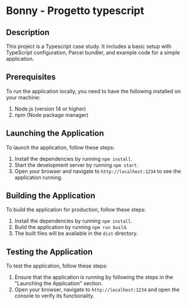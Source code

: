 # Bonny - Progetto typescript

## Description
This project is a Typescript case study. It includes a basic setup with TypeScript configuration, Parcel bundler, and example code for a simple application.

## Prerequisites
To run the application locally, you need to have the following installed on your machine:
1. Node.js (version 14 or higher)
2. npm (Node package manager)

## Launching the Application
To launch the application, follow these steps:
1. Install the dependencies by running `npm install`.
2. Start the development server by running `npm start`.
3. Open your browser and navigate to `http://localhost:1234` to see the application running.

## Building the Application
To build the application for production, follow these steps:
1. Install the dependencies by running `npm install`.
2. Build the application by running `npm run build`.
3. The built files will be available in the `dist` directory.

## Testing the Application
To test the application, follow these steps:
1. Ensure that the application is running by following the steps in the "Launching the Application" section.
2. Open your browser, navigate to `http://localhost:1234` and open the console to verify its functionality.
